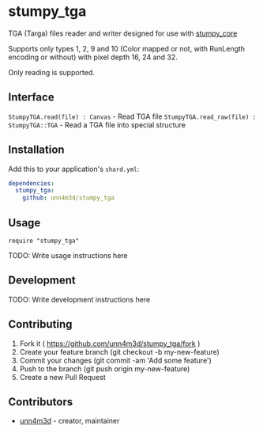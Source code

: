 # stumpy_tga

TGA (Targa) files reader and writer designed for use with [stumpy_core](https://github.com/l3kn/stumpy_core)

Supports only types 1, 2, 9 and 10 (Color mapped or not, with RunLength encoding or without) with pixel depth 16, 24 and 32.

Only reading is supported.

## Interface

`StumpyTGA.read(file) : Canvas` - Read TGA file
`StumpyTGA.read_raw(file) : StumpyTGA::TGA` - Read a TGA file into special structure

## Installation

Add this to your application's `shard.yml`:

```yaml
dependencies:
  stumpy_tga:
    github: unn4m3d/stumpy_tga
```

## Usage

```crystal
require "stumpy_tga"
```

TODO: Write usage instructions here

## Development

TODO: Write development instructions here

## Contributing

1. Fork it ( https://github.com/unn4m3d/stumpy_tga/fork )
2. Create your feature branch (git checkout -b my-new-feature)
3. Commit your changes (git commit -am 'Add some feature')
4. Push to the branch (git push origin my-new-feature)
5. Create a new Pull Request

## Contributors

- [unn4m3d](https://github.com/unn4m3d) - creator, maintainer
